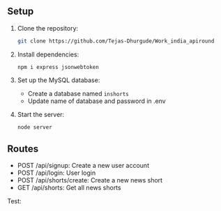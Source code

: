 

## Setup

1. Clone the repository:
   ```bash
   git clone https://github.com/Tejas-Dhurgude/Work_india_apiround
   ```

2. Install dependencies:
   ```
   npm i express jsonwebtoken
   
4. Set up the MySQL database:
   - Create a database named `inshorts`
   - Update name of database and password in .env

5. Start the server:
   ```bash
   node server
   ```

## Routes

- POST /api/signup: Create a new user account
- POST /api/login: User login
- POST /api/shorts/create: Create a new news short
- GET /api/shorts: Get all news shorts

Test:
